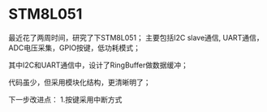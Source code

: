 # STM8L051

最近花了两周时间，研究了下STM8L051；
主要包括I2C slave通信, UART通信，ADC电压采集，GPIO按键，低功耗模式；

其中I2C和UART通信中，设计了RingBuffer做数据缓冲；

代码虽少，但采用模块化结构，更清晰明了；

下一步改进点：
	1.按键采用中断方式

